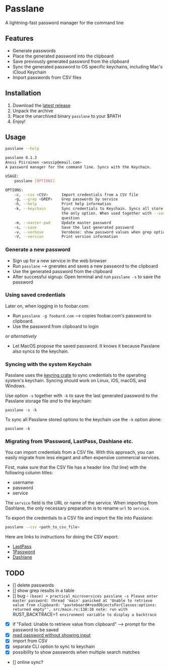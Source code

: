 # Passlane

A lightning-fast password manager for the command line

## Features

- Generate passwords
- Place the generated password into the clipboard
- Save previously generated password from the clipboard
- Sync the generated password to OS specific keychains, including Mac's iCloud Keychain
- Import passwords from CSV files

## Installation

1. Download the [latest release](https://github.com/anssip/passlane/releases)
2. Unpack the archive
3. Place the unarchived binary `passlane` to your $PATH
4. Enjoy!

## Usage

```bash
passlane --help

passlane 0.1.3
Anssi Piirainen <anssip@email.com>
A password manager for the command line. Syncs with the Keychain.

USAGE:
    passlane [OPTIONS]

OPTIONS:
    -c, --csv <CSV>      Import credentials from a CSV file
    -g, --grep <GREP>    Grep passwords by service
    -h, --help           Print help information
    -k, --keychain       Sync credentials to Keychain. Syncs all store credentials when specified as
                         the only option. When used together with --save, syncs only the password in
                         question
    -m, --master-pwd     Update master password
    -s, --save           Save the last generated password
    -v, --verbose        Verobose: show password values when grep option finds several matches
    -V, --version        Print version information
```

### Generate a new password

- Sign up for a new service in the web browser
- Run `passlane` --> gnerates and saves a new password to the clipboard
- Use the generated password from the clipboard
- After successful signup: Open terminal and run `passlane -s` to save the password

### Using saved credentials

Later on, when logging in to foobar.com:

- Run `passlane -g foobard.com` --> copies foobar.com's password to clipboard.
- Use the password from clipboard to login

_or alternatively_

- Let MacOS propose the saved password. It knows it because Passlane also syncs to the keychain.

### Syncing with the system Keychain

Passlane uses the [keyring crate](https://crates.io/crates/keyring) to sync credentials to the operating system's keychain. Syncing should work on Linux, iOS, macOS, and Windows.

Use option `-s` together with `-k` to save the last generated password to the Passlane storage file _and_ to the keychain:

```
passlane -s -k
```

To sync all Passlane stored options to the keychain use the `-k` option alone:

```
passlane -k
```

### Migrating from 1Password, LastPass, Dashlane etc.

You can import credentials from a CSV file. With this approach, you can easily migrate from less elegant and often expensive commercial services.

First, make sure that the CSV file has a header line (1st line) with the following column titles:

- username
- password
- service

The `service` field is the URL or name of the service. When importing from Dashlane, the only necessary preparation is to rename `url` to `service`.

To export the credentials to a CSV file and import the file into Passlane:

```bash
passlane --csv <path_to_csv_file>
```

Here are links to instructions for doing the CSV export:

- [LastPass](https://support.lastpass.com/help/how-do-i-nbsp-export-stored-data-from-lastpass-using-a-generic-csv-file)
- [1Password](https://support.1password.com/export/)
- [Dashlane](https://support.dashlane.com/hc/en-us/articles/202625092-Export-your-passwords-from-Dashlane)

## TODO

- [] delete passwords
- [] show grep results in a table
- [] bug - `(base) ➜ practical_microservices passlane -s Please enter master password: thread 'main' panicked at 'Unable to retrieve value from clipboard: "pasteboard#readObjectsForClasses:options: returned empty"', src/main.rs:138:10 note: run with `RUST_BACKTRACE=1` environment variable to display a backtrace`

- [x] if "Failed: Unable to retrieve value from clipboard" --> prompt for the password to be saved
- [x] [read password without showing input](https://stackoverflow.com/questions/28924134/how-can-i-get-password-input-without-showing-user-input)
- [x] import from CSV
- [x] separate CLI option to sync to keychain
- [x] possibility to show passwords when multiple search matches
- [] online sync?
